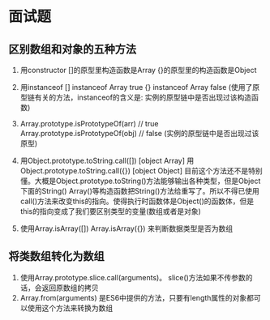 # 面试题

## 区别数组和对象的五种方法

1. 用constructor          []的原型里构造函数是Array
                          {}的原型里的构造函数是Object

2. 用instanceof           [] instanceof Array true
                         {} instanceof Array false
(使用了原型链有关的方法，instanceof的含义是: 实例的原型链中是否出现过该构造函数)

3. Array.prototype.isPrototypeOf(arr) // true
   Array.prototype.isPrototypeOf(obj) // false
(实例的原型链中是否出现过该原型)

4. 用Object.prototype.toString.call([])    [object Array]
   用Object.prototype.toString.call({})   [object Object]
   目前这个方法还不是特别懂。大概是Object.prototype.toString()方法能够输出各种类型，但是Object下面的String() Array()等构造函数把String()方法给重写了。所以不得已使用call()方法来改变this的指向。使得执行时函数体是Object()的函数体，但是this的指向变成了我们要区别类型的变量(数组或者是对象)

5. 使用Array.isArray([]) Array.isArray({}) 来判断数据类型是否为数组

## 将类数组转化为数组

1. 使用Array.prototype.slice.call(arguments)。 slice()方法如果不传参数的话，会返回原数组的拷贝
2. Array.from(arguments)  是ES6中提供的方法，只要有length属性的对象都可以使用这个方法来转换为数组